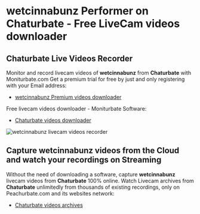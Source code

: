 # wetcinnabunz Performer on Chaturbate - Free LiveCam videos downloader

## Chaturbate Live Videos Recorder

Monitor and record livecam videos of **wetcinnabunz** from **Chaturbate** with Moniturbate.com
Get a premium trial for free by just and only registering with your Email address:
* [wetcinnabunz Premium videos downloader](https://moniturbate.com/request-demo-licence-key.html)

Free livecam videos downloader - Moniturbate Software:
* [Chaturbate videos downloader](https://moniturbate.com/moniturbate-download-software.html)

![wetcinnabunz livecam videos recorder](https://peachurnet.com/templates/moniturbate-software.png)


## Capture wetcinnabunz videos from the Cloud and watch your recordings on Streaming

Without the need of downloading a software, capture **wetcinnabunz** livecam videos from **Chaturbate** 100% online.
Watch Livecam archives from **Chaturbate** unlimitedly from thousands of existing recordings, only on Peachurbate.com and its websites network:
* [Chaturbate videos archives](https://peachurnet.com/)
